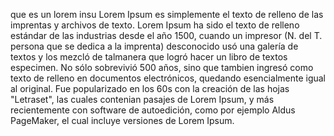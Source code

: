 que es un lorem insu
Lorem Ipsum es simplemente el texto
de relleno de las imprentas y archivos
de texto. Lorem Ipsum ha sido el texto
de relleno estándar de las
industrias desde el año 1500, cuando
un impresor (N. del T. persona que
se dedica a la imprenta) desconocido
usó una galería de textos y los mezcló
de talmanera que logró hacer un libro
de textos especimen. No sólo
sobrevivió 500 años, sino que
tambien ingresó como texto de relleno
en documentos electrónicos,
quedando esencialmente igual al
original. Fue popularizado en los 60s
con la creación de las hojas
"Letraset", las cuales contenian
pasajes de Lorem Ipsum, y
más recientemente con software
de autoedición, como por ejemplo
Aldus PageMaker, el cual incluye
versiones de Lorem Ipsum.
